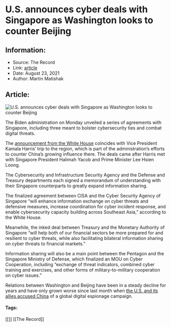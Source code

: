 # U.S. announces cyber deals with Singapore as Washington looks to counter Beijing
### 

## Information:
+ Source: The Record
+ Link: [article](https://therecord.media/u-s-announces-cyber-deals-with-singapore-as-washington-looks-to-counter-beijing/)
+ Date: August 23, 2021
+ Author: Martin Matishak


## Article:
![U.S. announces cyber deals with Singapore as Washington looks to counter Beijing](https://therecord.media/wp-content/uploads/2021/08/hu-chen-__cBlRzLSTg-unsplash-1.jpg)

The Biden administration on Monday unveiled a series of agreements with Singapore, including three meant to bolster cybersecurity ties and combat digital threats.


The [announcement from the White House](https://www.whitehouse.gov/briefing-room/statements-releases/2021/08/23/fact-sheet-strengthening-the-u-s-singapore-strategic-partnership/) coincides with Vice President Kamala Harris’ trip to the region, which is part of the administration’s efforts to counter China’s growing influence there. The deals came after Harris met with Singapore President Halimah Yacob and Prime Minister Lee Hsien Loong.


The Cybersecurity and Infrastructure Security Agency and the Defense and Treasury departments each signed a memorandum of understanding with their Singapore counterparts to greatly expand information sharing.


The finalized agreement between CISA and the Cyber Security Agency of Singapore “will enhance information exchange on cyber threats and defensive measures, increase coordination for cyber incident response, and enable cybersecurity capacity building across Southeast Asia,” according to the White House.


Meanwhile, the inked deal between Treasury and the Monetary Authority of Singapore “will help both of our financial sectors be more prepared for and resilient to cyber threats, while also facilitating bilateral information sharing on cyber threats to financial markets.”


Information sharing will also be a main point between the Pentagon and the Singapore Ministry of Defense, which finalized an MOU on Cyber Cooperation, including “exchange of threat indicators, combined cyber training and exercises, and other forms of military-to-military cooperation on cyber issues.”


Relations between Washington and Beijing have been in a steady decline for years and have only grown worse since last month when [the U.S. and its allies accused China](https://therecord.media/white-house-formally-blames-chinas-ministry-of-state-security-for-microsoft-exchange-hack/) of a global digital espionage campaign.





#### Tags:
[[]] [[The Record]]
